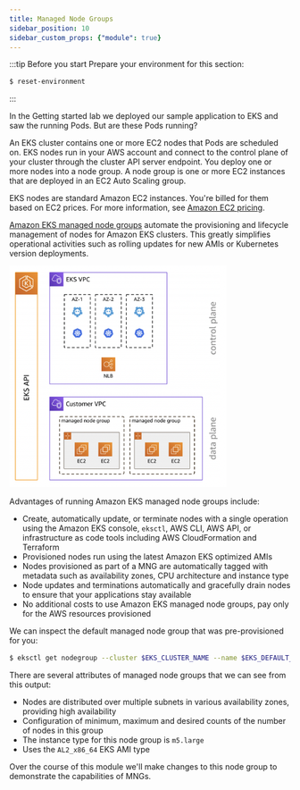```yaml
---
title: Managed Node Groups
sidebar_position: 10
sidebar_custom_props: {"module": true}
---
```


:::tip Before you start
Prepare your environment for this section:

```bash timeout=300 wait=30
$ reset-environment 
```

:::

In the Getting started lab we deployed our sample application to EKS and saw the running Pods. But are these Pods running?

An EKS cluster contains one or more EC2 nodes that Pods are scheduled on. EKS nodes run in your AWS account and connect to the control plane of your cluster through the cluster API server endpoint. You deploy one or more nodes into a node group. A node group is one or more EC2 instances that are deployed in an EC2 Auto Scaling group.

EKS nodes are standard Amazon EC2 instances. You're billed for them based on EC2 prices. For more information, see [Amazon EC2 pricing](https://aws.amazon.com/ec2/pricing/).

[Amazon EKS managed node groups](https://docs.aws.amazon.com/eks/latest/userguide/managed-node-groups.html) automate the provisioning and lifecycle management of nodes for Amazon EKS clusters. This greatly simplifies operational activities such as rolling updates for new AMIs or Kubernetes version deployments.

![Managed Node Groups](./assets/managed-node-groups.png)

Advantages of running Amazon EKS managed node groups include:

* Create, automatically update, or terminate nodes with a single operation using the Amazon EKS console, `eksctl`, AWS CLI, AWS API, or infrastructure as code tools including AWS CloudFormation and Terraform
* Provisioned nodes run using the latest Amazon EKS optimized AMIs
* Nodes provisioned as part of a MNG are automatically tagged with metadata such as availability zones, CPU architecture and instance type
* Node updates and terminations automatically and gracefully drain nodes to ensure that your applications stay available
* No additional costs to use Amazon EKS managed node groups, pay only for the AWS resources provisioned

We can inspect the default managed node group that was pre-provisioned for you:

```bash
$ eksctl get nodegroup --cluster $EKS_CLUSTER_NAME --name $EKS_DEFAULT_MNG_NAME
```

There are several attributes of managed node groups that we can see from this output:
* Nodes are distributed over multiple subnets in various availability zones, providing high availability
* Configuration of minimum, maximum and desired counts of the number of nodes in this group
* The instance type for this node group is `m5.large`
* Uses the `AL2_x86_64` EKS AMI type

Over the course of this module we'll make changes to this node group to demonstrate the capabilities of MNGs.
